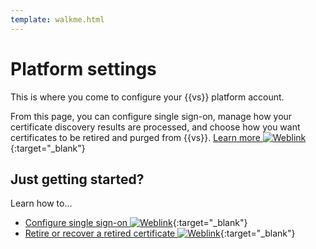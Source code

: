 ```yaml
---
template: walkme.html
---
```


# Platform settings

This is where you come to configure your {{vs}} platform account. 

From this page, you can configure single sign-on, manage how your certificate discovery results are processed, and choose how you want certificates to be retired and purged from {{vs}}. [Learn more ![Weblink](../img/ico-weblink.gif)](../vaas/about-managing-vaas-account.md){:target="_blank"}

## Just getting started?

Learn how to...

- [Configure single sign-on ![Weblink](../img/ico-weblink.gif)](../vcs-platform/about-sso-integrations.md){:target="_blank"}
- [Retire or recover a retired certificate ![Weblink](../img/ico-weblink.gif)](../vaas/certificates/retiring-recovering-certificate.md){:target="_blank"}

<!-- DW: not a ton of functionality here yet, so no other topics to link to yet.

## Related links

- [Request a certificate](link)
- link
- link
- link -->
